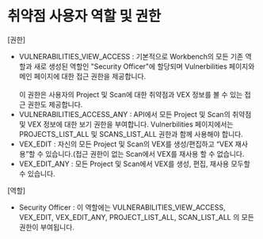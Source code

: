 # 취약점 사용자 역할 및 권한

\[권한]

* VULNERABILITIES\_VIEW\_ACCESS : 기본적으로 Workbench의 모든 기존 역할과 새로 생성된 역할인 "Security Officer"에 할당되며 Vulnerbilities 페이지와 메인 페이지에 대한 접근 권한을 제공합니다. \
  \
  이 권한은 사용자의 Project 및 Scan에 대한 취약점과 VEX 정보를 볼 수 있는 접근 권한도 제공합니다.
* VULNERABILITIES\_ACCESS\_ANY : API에서 모든 Project 및 Scan의 취약점 및 VEX 정보에 대한 보기 권한을 부여합니다. Vulnerbilities 페이지에서는 PROJECTS\_LIST\_ALL 및 SCANS\_LIST\_ALL 권한과 함께 사용해야 합니다.
* VEX\_EDIT : 자신의 모든 Project 및 Scan의 VEX를 생성/편집하고 “VEX 재사용”할 수 있습니다.(접근 권한이 없는 Scan에서 VEX를 재사용 할 수 없습니다.
* VEX\_EDIT\_ANY : 모든 Project 및 Scan에서 VEX를 생성, 편집, 재사용 모두할 수 있습니다.



\[역할]

* Security Officer : 이 역할에는 VULNERABILITIES\_VIEW\_ACCESS, VEX\_EDIT, VEX\_EDIT\_ANY, PROJECT\_LIST\_ALL, SCAN\_LIST\_ALL 의 모든 권한이 부여됩니다.
